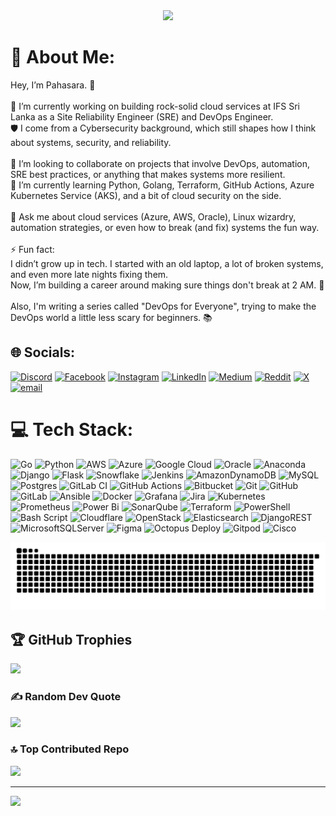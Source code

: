 <div align="center">
  <img height="150" src="https://media.giphy.com/media/M9gbBd9nbDrOTu1Mqx/giphy.gif"  />
</div>

# 💫 About Me:
Hey, I’m Pahasara. 👋<br><br>🔭 I’m currently working on building rock-solid cloud services at IFS Sri Lanka as a Site Reliability Engineer (SRE) and DevOps Engineer.<br>🛡️ I come from a Cybersecurity background, which still shapes how I think about systems, security, and reliability.<br><br>👯 I’m looking to collaborate on projects that involve DevOps, automation, SRE best practices, or anything that makes systems more resilient.<br>🌱 I’m currently learning Python, Golang, Terraform, GitHub Actions, Azure Kubernetes Service (AKS), and a bit of cloud security on the side.<br><br>💬 Ask me about cloud services (Azure, AWS, Oracle), Linux wizardry, automation strategies, or even how to break (and fix) systems the fun way.<br><br>⚡ Fun fact:<br>I didn’t grow up in tech. I started with an old laptop, a lot of broken systems, and even more late nights fixing them.<br>Now, I’m building a career around making sure things don't break at 2 AM. 🚀<br><br>Also, I'm writing a series called "DevOps for Everyone", trying to make the DevOps world a little less scary for beginners. 📚


## 🌐 Socials:
[![Discord](https://img.shields.io/badge/Discord-%237289DA.svg?logo=discord&logoColor=white)](https://discord.gg/archie_42167) [![Facebook](https://img.shields.io/badge/Facebook-%231877F2.svg?logo=Facebook&logoColor=white)](https://facebook.com/pahasararavindu) [![Instagram](https://img.shields.io/badge/Instagram-%23E4405F.svg?logo=Instagram&logoColor=white)](https://instagram.com/iampahasara) [![LinkedIn](https://img.shields.io/badge/LinkedIn-%230077B5.svg?logo=linkedin&logoColor=white)](https://linkedin.com/in/rpn8) [![Medium](https://img.shields.io/badge/Medium-12100E?logo=medium&logoColor=white)](https://medium.com/@rpahasara) [![Reddit](https://img.shields.io/badge/Reddit-%23FF4500.svg?logo=Reddit&logoColor=white)](https://reddit.com/user/Friendly-War3977) [![X](https://img.shields.io/badge/X-black.svg?logo=X&logoColor=white)](https://x.com/wernobody2k) [![email](https://img.shields.io/badge/Email-D14836?logo=gmail&logoColor=white)](mailto:eduforsara@gmail.com) 

# 💻 Tech Stack:
![Go](https://img.shields.io/badge/go-%2300ADD8.svg?style=for-the-badge&logo=go&logoColor=white) ![Python](https://img.shields.io/badge/python-3670A0?style=for-the-badge&logo=python&logoColor=ffdd54) ![AWS](https://img.shields.io/badge/AWS-%23FF9900.svg?style=for-the-badge&logo=amazon-aws&logoColor=white) ![Azure](https://img.shields.io/badge/azure-%230072C6.svg?style=for-the-badge&logo=microsoftazure&logoColor=white) ![Google Cloud](https://img.shields.io/badge/GoogleCloud-%234285F4.svg?style=for-the-badge&logo=google-cloud&logoColor=white) ![Oracle](https://img.shields.io/badge/Oracle-F80000?style=for-the-badge&logo=oracle&logoColor=white) ![Anaconda](https://img.shields.io/badge/Anaconda-%2344A833.svg?style=for-the-badge&logo=anaconda&logoColor=white) ![Django](https://img.shields.io/badge/django-%23092E20.svg?style=for-the-badge&logo=django&logoColor=white) ![Flask](https://img.shields.io/badge/flask-%23000.svg?style=for-the-badge&logo=flask&logoColor=white) ![Snowflake](https://img.shields.io/badge/snowflake-%2329B5E8.svg?style=for-the-badge&logo=snowflake&logoColor=white) ![Jenkins](https://img.shields.io/badge/jenkins-%232C5263.svg?style=for-the-badge&logo=jenkins&logoColor=white) ![AmazonDynamoDB](https://img.shields.io/badge/Amazon%20DynamoDB-4053D6?style=for-the-badge&logo=Amazon%20DynamoDB&logoColor=white) ![MySQL](https://img.shields.io/badge/mysql-4479A1.svg?style=for-the-badge&logo=mysql&logoColor=white) ![Postgres](https://img.shields.io/badge/postgres-%23316192.svg?style=for-the-badge&logo=postgresql&logoColor=white) ![GitLab CI](https://img.shields.io/badge/gitlab%20CI-%23181717.svg?style=for-the-badge&logo=gitlab&logoColor=white) ![GitHub Actions](https://img.shields.io/badge/github%20actions-%232671E5.svg?style=for-the-badge&logo=githubactions&logoColor=white) ![Bitbucket](https://img.shields.io/badge/bitbucket-%230047B3.svg?style=for-the-badge&logo=bitbucket&logoColor=white) ![Git](https://img.shields.io/badge/git-%23F05033.svg?style=for-the-badge&logo=git&logoColor=white) ![GitHub](https://img.shields.io/badge/github-%23121011.svg?style=for-the-badge&logo=github&logoColor=white) ![GitLab](https://img.shields.io/badge/gitlab-%23181717.svg?style=for-the-badge&logo=gitlab&logoColor=white) ![Ansible](https://img.shields.io/badge/ansible-%231A1918.svg?style=for-the-badge&logo=ansible&logoColor=white) ![Docker](https://img.shields.io/badge/docker-%230db7ed.svg?style=for-the-badge&logo=docker&logoColor=white) ![Grafana](https://img.shields.io/badge/grafana-%23F46800.svg?style=for-the-badge&logo=grafana&logoColor=white) ![Jira](https://img.shields.io/badge/jira-%230A0FFF.svg?style=for-the-badge&logo=jira&logoColor=white) ![Kubernetes](https://img.shields.io/badge/kubernetes-%23326ce5.svg?style=for-the-badge&logo=kubernetes&logoColor=white) ![Prometheus](https://img.shields.io/badge/Prometheus-E6522C?style=for-the-badge&logo=Prometheus&logoColor=white) ![Power Bi](https://img.shields.io/badge/power_bi-F2C811?style=for-the-badge&logo=powerbi&logoColor=black) ![SonarQube](https://img.shields.io/badge/SonarQube-black?style=for-the-badge&logo=sonarqube&logoColor=4E9BCD) ![Terraform](https://img.shields.io/badge/terraform-%235835CC.svg?style=for-the-badge&logo=terraform&logoColor=white) ![PowerShell](https://img.shields.io/badge/PowerShell-%235391FE.svg?style=for-the-badge&logo=powershell&logoColor=white) ![Bash Script](https://img.shields.io/badge/bash_script-%23121011.svg?style=for-the-badge&logo=gnu-bash&logoColor=white) ![Cloudflare](https://img.shields.io/badge/Cloudflare-F38020?style=for-the-badge&logo=Cloudflare&logoColor=white) ![OpenStack](https://img.shields.io/badge/Openstack-%23f01742.svg?style=for-the-badge&logo=openstack&logoColor=white) ![Elasticsearch](https://img.shields.io/badge/elasticsearch-%230377CC.svg?style=for-the-badge&logo=elasticsearch&logoColor=white) ![DjangoREST](https://img.shields.io/badge/DJANGO-REST-ff1709?style=for-the-badge&logo=django&logoColor=white&color=ff1709&labelColor=gray) ![MicrosoftSQLServer](https://img.shields.io/badge/Microsoft%20SQL%20Server-CC2927?style=for-the-badge&logo=microsoft%20sql%20server&logoColor=white) ![Figma](https://img.shields.io/badge/figma-%23F24E1E.svg?style=for-the-badge&logo=figma&logoColor=white) ![Octopus Deploy](https://img.shields.io/badge/octopus%20deploy-0D80D8?style=for-the-badge&logo=octopusdeploy&logoColor=white) ![Gitpod](https://img.shields.io/badge/gitpod-f06611.svg?style=for-the-badge&logo=gitpod&logoColor=white) ![Cisco](https://img.shields.io/badge/cisco-%23049fd9.svg?style=for-the-badge&logo=cisco&logoColor=black) 

<picture>
  <source media="(prefers-color-scheme: dark)" srcset="https://raw.githubusercontent.com/rpahasara/rpahasara/output/github-snake-dark.svg" />
  <source media="(prefers-color-scheme: light)" srcset="https://raw.githubusercontent.com/rpahasara/rpahasara/output/github-snake.svg" />
  <img alt="github-snake" src="https://raw.githubusercontent.com/rpahasara/rpahasara/output/github-snake.svg" />
</picture>

## 🏆 GitHub Trophies
![](https://github-profile-trophy.vercel.app/?username=rpahasara&theme=radical&no-frame=false&no-bg=false&margin-w=4)

### ✍️ Random Dev Quote
![](https://quotes-github-readme.vercel.app/api?type=horizontal&theme=radical)

### 🔝 Top Contributed Repo
![](https://github-contributor-stats.vercel.app/api?username=rpahasara&limit=5&theme=dark&combine_all_yearly_contributions=true)

---
[![](https://visitcount.itsvg.in/api?id=rpahasara&icon=0&color=0)](https://visitcount.itsvg.in)
